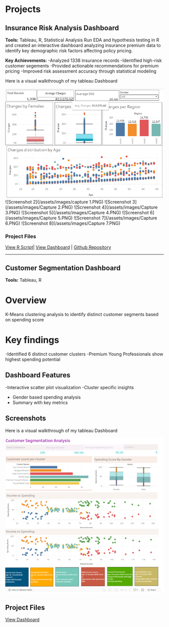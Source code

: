 # Projects

## Insurance Risk Analysis Dashboard
**Tools:** Tableau, R, Statistical Analysis
Run EDA and hypothesis testing in R and created  an interactive dashboard analyzing insurance premium data to identify key demographic risk factors affecting policy pricing.

**Key Achievements:**
-Analyzed 1338 insurance records
-Identified high-risk customer segements
-Provided actionable recommendations for premium pricing
-Improved risk assessment accuracy through statistical modeling

Here is a visual walkthrough of my tableau Dashboard

![Screenshot 1](/assets/images/Capture.PNG)
![Screenshot 2](/assets/images/capture 1.PNG)
![Screenshot 3](/assets/images/Capture 2.PNG)
![Screenshot 4](/assets/images/Capture 3.PNG)
![Screenshot 5](/assets/images/Capture 4.PNG)
![Screenshot 6](/assets/images/Capture 5.PNG)
![Screenshot 7](/assets/images/Capture 6.PNG)
![Screenshot 8](/assets/images/Capture 7.PNG)

### Project Files

[View R Script](https://github.com/chidozinyakatira/chidozinyakatira/blob/main/Project%201.R)|
[View Dashboard](https://public.tableau.com/views/HealthInsurancedashboard/Dashboard1?:language=en-US&publish=yes&:sid=&:redirect=auth&:display_count=n&:origin=viz_share_link) | [Github Repository](#)

---

## Customer Segmentation Dashboard
**Tools:** Tableau, R
# Overview
K-Means clustering analysis to identify distinct customer segments based on spending score
# Key findings
-Identified 6 distinct customer clusters
-Premium Young Professionals show highest spending potential
## Dashboard Features
-Interactive scatter plot visualization
-Cluster specific insights
- Gender based spending analysis
- Summary with key metrics

## Screenshots
Here is a visual walkthrough of my tableau Dashboard

![Screenshot 1](/assets/images/dashboard1.PNG)
![Screenshot 2](/assets/images/dashboard2.PNG)

## Project Files
[View Dashboard](https://public.tableau.com/views/KmeansClustering_17543408802920/Dashboard2?:language=en-US&:sid=&:redirect=auth&:display_count=n&:origin=viz_share_link)





